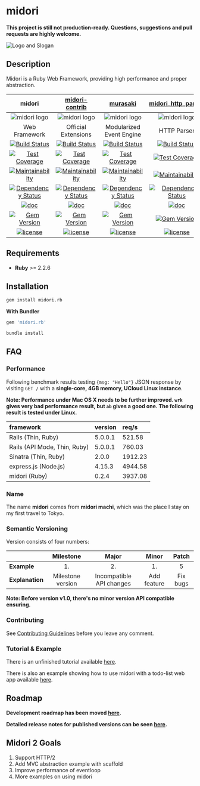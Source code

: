 # midori

**This project is still not production-ready. Questions, suggestions and pull requests are highly welcome.**

![Logo and Slogan](https://github.com/midori-rb/midori.rb/raw/master/.resources/slogan.png)

## Description

Midori is a Ruby Web Framework, providing high performance and proper abstraction.

|                  midori                  | [midori-contrib](https://github.com/midori-rb/midori-contrib) | [murasaki](https://github.com/midori-rb/murasaki) | [midori_http_parser](https://github.com/midori-rb/http_parser.rb) |
| :--------------------------------------: | :--------------------------------------: | :--------------------------------------: | :--------------------------------------: |
| ![midori logo](https://github.com/midori-rb/midori.rb/raw/master/.resources/midori_logo.png) | ![midori logo](https://github.com/midori-rb/midori.rb/raw/master/.resources/contrib_logo.png) | ![midori logo](https://github.com/midori-rb/midori.rb/raw/master/.resources/murasaki_logo.png) | ![midori logo](https://github.com/midori-rb/midori.rb/raw/master/.resources/parser_logo.png) |
|              Web Framework               |           Official Extensions            |         Modularized Event Engine         |               HTTP Parser                |
| [![Build Status](https://travis-ci.org/midori-rb/midori.rb.svg?branch=master)](https://travis-ci.org/midori-rb/midori.rb) | [![Build Status](https://travis-ci.org/midori-rb/midori-contrib.svg?branch=master)](https://travis-ci.org/midori-rb/midori-contrib) | [![Build Status](https://travis-ci.org/midori-rb/murasaki.svg?branch=master)](https://travis-ci.org/midori-rb/murasaki) | [![Build Status](https://travis-ci.org/midori-rb/murasaki.svg?branch=master)](https://travis-ci.org/midori-rb/murasaki) |
| [![Test Coverage](https://api.codeclimate.com/v1/badges/f976d625994fa33523b3/test_coverage)](https://codeclimate.com/github/midori-rb/midori.rb) | [![Test Coverage](https://api.codeclimate.com/v1/badges/cfb6d9b359dcb7457eec/test_coverage)](https://codeclimate.com/github/midori-rb/midori-contrib) | [![Test Coverage](https://api.codeclimate.com/v1/badges/d0dc1bc4a3e38bd4f2b9/test_coverage)](https://codeclimate.com/github/midori-rb/murasaki) | [![Test Coverage](https://api.codeclimate.com/v1/badges/0035138294cf3a6fdd07/test_coverage)](https://codeclimate.com/github/midori-rb/http_parser.rb/test_coverage) |
| [![Maintainability](https://api.codeclimate.com/v1/badges/f976d625994fa33523b3/maintainability)](https://codeclimate.com/github/midori-rb/midori.rb) | [![Maintainability](https://api.codeclimate.com/v1/badges/cfb6d9b359dcb7457eec/maintainability)](https://codeclimate.com/github/midori-rb/midori-contrib) | [![Maintainability](https://api.codeclimate.com/v1/badges/d0dc1bc4a3e38bd4f2b9/maintainability)](https://codeclimate.com/github/midori-rb/murasaki) | [![Maintainability](https://api.codeclimate.com/v1/badges/0035138294cf3a6fdd07/maintainability)](https://codeclimate.com/github/midori-rb/http_parser.rb/maintainability) |
| [![Dependency Status](https://gemnasium.com/badges/github.com/midori-rb/midori.rb.svg)](https://gemnasium.com/github.com/midori-rb/midori.rb) | [![Dependency Status](https://gemnasium.com/badges/github.com/midori-rb/midori-contrib.svg)](https://gemnasium.com/github.com/midori-rb/midori-contrib) | [![Dependency Status](https://gemnasium.com/badges/github.com/midori-rb/murasaki.svg)](https://gemnasium.com/github.com/midori-rb/murasaki) | [![Dependency Status](https://gemnasium.com/badges/github.com/midori-rb/http_parser.rb.svg)](https://gemnasium.com/github.com/midori-rb/http_parser.rb) |
| [![doc](http://inch-ci.org/github/midori-rb/midori.rb.svg?branch=master)](http://inch-ci.org/github/midori-rb/midori.rb) | [![doc](http://inch-ci.org/github/midori-rb/midori-contrib.svg?branch=master)](http://inch-ci.org/github/midori-rb/midori-contrib) | [![doc](http://inch-ci.org/github/midori-rb/murasaki.svg?branch=master)](http://inch-ci.org/github/midori-rb/murasaki) | [![doc](http://inch-ci.org/github/midori-rb/http_parser.svg?branch=master)](http://inch-ci.org/github/midori-rb/http_parser.rb) |
| [![Gem Version](https://img.shields.io/gem/v/midori.rb.svg?maxAge=43200)](https://rubygems.org/gems/midori.rb) | [![Gem Version](https://img.shields.io/gem/v/midori-contrib.svg?maxAge=43200)](https://rubygems.org/gems/midori-contrib) | [![Gem Version](https://img.shields.io/gem/v/murasaki.svg?maxAge=43200)](https://rubygems.org/gems/murasaki) | [![Gem Version](https://img.shields.io/gem/v/midori_http_parser.svg?maxAge=43200)](https://rubygems.org/gems/midori_http_parser) |
| [![license](https://img.shields.io/github/license/midori-rb/midori.rb.svg?maxAge=2592000)]() | [![license](https://img.shields.io/github/license/midori-rb/midori-contrib.svg?maxAge=2592000)]() | [![license](https://img.shields.io/github/license/midori-rb/murasaki.svg?maxAge=2592000)]() | [![license](https://img.shields.io/github/license/midori-rb/http_parser.rb.svg?maxAge=2592000)]() |

## Requirements

- **Ruby** >= 2.2.6

## Installation

```bash
gem install midori.rb
```

**With Bundler**

```ruby
gem 'midori.rb'
```

```bash
bundle install
```

## FAQ

### Performance

Following benchmark results testing `{msg: "Hello"}` JSON response by visiting `GET /` with a **single-core, 4GB memory, UCloud Linux instance**.

**Note: Performance under Mac OS X needs to be further improved. `wrk` gives very bad performance result, but `ab` gives a good one. The following result is tested under Linux.**

| framework                    | version | req/s   |
| :--------------------------- | :------ | :------ |
| Rails (Thin, Ruby)           | 5.0.0.1 | 521.58  |
| Rails (API Mode, Thin, Ruby) | 5.0.0.1 | 760.03  |
| Sinatra (Thin, Ruby)         | 2.0.0   | 1912.23 |
| express.js (Node.js)         | 4.15.3  | 4944.58 |
| midori (Ruby)                | 0.2.4   | 3937.08 |

### Name

The name **midori** comes from **midori machi**, which was the place I stay on my first travel to Tokyo.

### Semantic Versioning

Version consists of four numbers:

|                 |     Milestone     |          Major           |    Minor    |  Patch   |
| --------------- | :---------------: | :----------------------: | :---------: | :------: |
| **Example**     |        1.         |            2.            |     1.      |    5     |
| **Explanation** | Milestone version | Incompatible API changes | Add feature | Fix bugs |

**Note: Before version v1.0, there's no minor version API compatible ensuring.**

### Contributing

See [Contributing Guidelines](CONTRIBUTING.md) before you leave any comment.

### Tutorial & Example

There is an unfinished tutorial available [here](https://github.com/midori-rb/midori.rb/tree/master/tutorial).

There is also an example showing how to use midori with a todo-list web app available [here](https://github.com/midori-rb/midori-todo-example).

## Roadmap

**Development roadmap has been moved [here](https://github.com/midori-rb/midori.rb/wiki/Roadmap).**


**Detailed release notes for published versions can be seen [here](https://github.com/midori-rb/midori.rb/releases).**

## Midori 2 Goals

1. Support HTTP/2
2. Add MVC abstraction example with scaffold
3. Improve performance of eventloop
4. More examples on using midori

